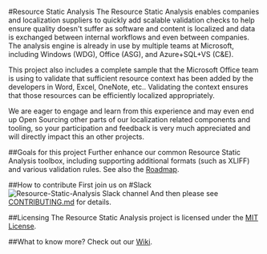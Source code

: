 #Resource Static Analysis
The Resource Static Analysis enables companies and localization suppliers to quickly add scalable validation checks to help ensure quality doesn't suffer as software and content is localized and data is exchanged between internal workflows and even between companies. The analysis engine is already in use by multiple teams at Microsoft, including Windows (WDG), Office (ASG), and Azure+SQL+VS (C&E).

This project also includes a complete sample that the Microsoft Office team is using to validate that sufficient resource context has been added by the developers in Word, Excel, OneNote, etc.. Validating the context ensures that those resources can be efficiently localized appropriately.

We are eager to engage and learn from this experience and may even end up Open Sourcing other parts of our localization related components and tooling, so your participation and feedback is very much appreciated and will directly impact this an other projects.

##Goals for this project
Further enhance our common Resource Static Analysis toolbox, including supporting additional formats (such as XLIFF) and various validation rules. See also the [Roadmap](https://github.com/Microsoft/Resource-Static-Analysis/wiki/Roadmap).

##How to contribute
First join us on #Slack ![Resource-Static-Analysis Slack channel](https://github.com/Microsoft/Resource-Static-Analysis/blob/master/blob/slack-icon-logo.20x20.png)
And then please see [CONTRIBUTING.md](CONTRIBUTING.md) for details.

##Licensing
The Resource Static Analysis project is licensed under the [MIT License](LICENSE). 

##What to know more?
Check out our [Wiki](https://github.com/Microsoft/Resource-Static-Analysis/wiki).
